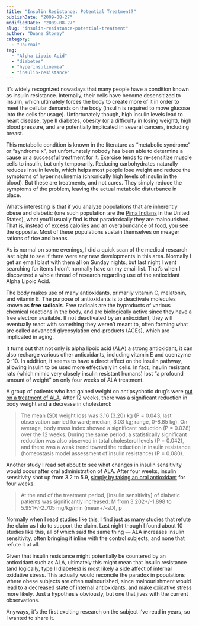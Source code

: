 ```yaml
---
title: "Insulin Resistance: Potential Treatment?"
publishDate: "2009-08-27"
modifiedDate: "2009-08-27"
slug: "insulin-resistance-potential-treatment"
author: "Duane Storey"
category:
  - "Journal"
tag:
  - "Alpha Lipoic Acid"
  - "diabetes"
  - "hyperinsulinemia"
  - "insulin-resistance"
---
```


It’s widely recognized nowadays that many people have a condition known as insulin resistance. Internally, their cells have become desensitized to insulin, which ultimately forces the body to create more of it in order to meet the cellular demands on the body (insulin is required to move glucose into the cells for usage). Unfortunately though, high insulin levels lead to heart disease, type II diabetes, obesity (or a difficulty in losing weight), high blood pressure, and are potentially implicated in several cancers, including breast.

This metabolic condition is known in the literature as “metabolic syndrome” or “syndrome x”, but unfortunately nobody has been able to determine a cause or a successful treatment for it. Exercise tends to re-sensitize muscle cells to insulin, but only temporarily. Reducing carbohydrates naturally reduces insulin levels, which helps most people lose weight and reduce the symptoms of hyperinsulinemia (chronically high levels of insulin in the blood). But these are treatments, and not cures. They simply reduce the symptoms of the problem, leaving the actual metabolic disturbance in place.

What’s interesting is that if you analyze populations that are inherently obese and diabetic (one such population are the [Pima Indians](http://en.wikipedia.org/wiki/Pima) in the United States), what you’ll usually find is that paradoxically they are malnourished. That is, instead of excess calories and an overabundance of food, you see the opposite. Most of these populations sustain themselves on meager rations of rice and beans.

As is normal on some evenings, I did a quick scan of the medical research last night to see if there were any new developments in this area. Normally I get an email blast with them all on Sunday nights, but last night I went searching for items I don’t normally have on my email list. That’s when I discovered a whole thread of research regarding use of the antioxidant Alpha Lipoic Acid.

The body makes use of many antioxidants, primarily vitamin C, melatonin, and vitamin E. The purpose of antioxidants is to deactivate molecules known as **free radicals**. Free radicals are the byproducts of various chemical reactions in the body, and are biologically active since they have a free electron available. If not deactivated by an antioxidant, they will eventually react with something they weren’t meant to, often forming what are called advanced glycosylation end-products (AGEs), which are implicated in aging.

It turns out that not only is alpha lipoic acid (ALA) a strong antioxidant, it can also recharge various other antioxidants, including vitamin E and coenzyme Q-10. In addition, it seems to have a direct affect on the insulin pathway, allowing insulin to be used more effectively in cells. In fact, insulin resistant rats (which mimic very closely insulin resistant humans) lost “a profound amount of weight” on only four weeks of ALA treatment.

A group of patients who had gained weight on antipsychotic drug’s were [put on a treatment of ALA](http://www.ncbi.nlm.nih.gov/pubmed/18344723?ordinalpos=2&itool=EntrezSystem2.PEntrez.Pubmed.Pubmed_ResultsPanel.Pubmed_DefaultReportPanel.Pubmed_RVDocSum). After 12 weeks, there was a significant reduction in body weight and a decrease in cholesterol:

> The mean (SD) weight loss was 3.16 (3.20) kg (P = 0.043, last observation carried forward; median, 3.03 kg; range, 0-8.85 kg). On average, body mass index showed a significant reduction (P = 0.028) over the 12 weeks. During the same period, a statistically significant reduction was also observed in total cholesterol levels (P = 0.042), and there was a weak trend toward the reduction in insulin resistance (homeostasis model assessment of insulin resistance) (P = 0.080).

Another study I read set about to see what changes in insulin sensitivity would occur after oral administration of ALA. After four weeks, insulin sensitivity shot up from 3.2 to 5.9, [simply by taking an oral antioxidant](http://www.ncbi.nlm.nih.gov/pubmed/17178700?ordinalpos=26&itool=EntrezSystem2.PEntrez.Pubmed.Pubmed_ResultsPanel.Pubmed_DefaultReportPanel.Pubmed_RVDocSum) for four weeks.

> At the end of the treatment period, \[insulin sensitivity\] of diabetic patients was significantly increased: M from 3.202+/-1.898 to 5.951+/-2.705 mg/kg/min (mean+/-sD), p

Normally when I read studies like this, I find just as many studies that refute the claim as I do to support the claim. Last night though I found about 10 studies like this, all of which said the same thing — ALA increases insulin sensitivity, often bringing it inline with the control subjects, and none that refute it at all.

Given that insulin resistance might potentially be countered by an antioxidant such as ALA, ultimately this might mean that insulin resistance (and logically, type II diabetes) is most likely a side affect of internal oxidative stress. This actually would reconcile the paradox in populations where obese subjects are often malnourished, since malnourishment would lead to a decreased state of internal antioxidants, and make oxidative stress more likely. Just a hypothesis obviously, but one that jives with the current observations.

Anyways, it’s the first exciting research on the subject I’ve read in years, so I wanted to share it.
